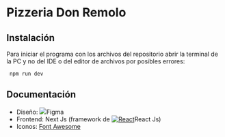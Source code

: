 # Pizzeria Don Remolo
## Instalación
Para iniciar el programa con los archivos del repositorio abrir la terminal de la PC y no del IDE o del editor de archivos por posibles errores:

``` npm run dev```
## Documentación
- Diseño: <img src="https://img.icons8.com/color/16/000000/figma--v1.png"/>Figma
- Frontend: Next Js (framework de <a href="#"><img src="https://img.icons8.com/external-vitaliy-gorbachev-blue-vitaly-gorbachev/16/000000/external-atom-nuclear-energy-vitaliy-gorbachev-blue-vitaly-gorbachev.png" alt="React" title="React JS"></a>React Js)
- Iconos: [Font Awesome](https://react-icons.github.io/react-icons/icons?name=fa "Font Awesome")
<!-- ## Autores
- Alejandro Zapata
- Robert
- Ornella Meneghini
- Thay
- Agreguense por fa!!
## Licencia
El proyecto es open-source. -->